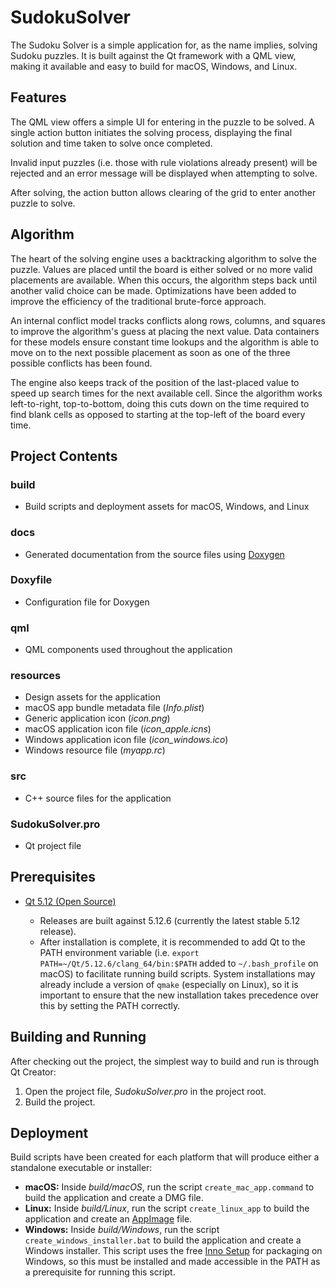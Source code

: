 # SudokuSolver

The Sudoku Solver is a simple application for, as the name implies, solving Sudoku puzzles. It is built against the Qt framework with a QML view, making it available and easy to build for macOS, Windows, and Linux.

## Features

The QML view offers a simple UI for entering in the puzzle to be solved. A single action button initiates the solving process, displaying the final solution and time taken to solve once completed.

Invalid input puzzles (i.e. those with rule violations already present) will be rejected and an error message will be displayed when attempting to solve.

After solving, the action button allows clearing of the grid to enter another puzzle to solve.

## Algorithm

The heart of the solving engine uses a backtracking algorithm to solve the puzzle. Values are placed until the board is either solved or no more valid placements are available. When this occurs, the algorithm steps back until another valid choice can be made. Optimizations have been added to improve the efficiency of the traditional brute-force approach.

An internal conflict model tracks conflicts along rows, columns, and squares to improve the algorithm's guess at placing the next value. Data containers for these models ensure constant time lookups and the algorithm is able to move on to the next possible placement as soon as one of the three possible conflicts has been found.

The engine also keeps track of the position of the last-placed value to speed up search times for the next available cell. Since the algorithm works left-to-right, top-to-bottom, doing this cuts down on the time required to find blank cells as opposed to starting at the top-left of the board every time.

## Project Contents

### build

- Build scripts and deployment assets for macOS, Windows, and Linux

### docs

- Generated documentation from the source files using [Doxygen](http://www.doxygen.nl)

### Doxyfile

- Configuration file for Doxygen

### qml

- QML components used throughout the application

### resources

- Design assets for the application
- macOS app bundle metadata file (_Info.plist_)
- Generic application icon (_icon.png_)
- macOS application icon file (_icon\_apple.icns_)
- Windows application icon file (_icon\_windows.ico_)
- Windows resource file (_myapp.rc_)

### src

- C++ source files for the application

### SudokuSolver.pro

- Qt project file

## Prerequisites

-   [Qt 5.12 (Open Source)](https://www.qt.io/download)

	-  Releases are built against 5.12.6 (currently the latest stable 5.12 release).
	-	After installation is complete, it is recommended to add Qt to the PATH environment variable (i.e. `export PATH=~/Qt/5.12.6/clang_64/bin:$PATH` added to `~/.bash_profile` on macOS) to facilitate running build scripts. System installations may already include a version of `qmake` (especially on Linux), so it is important to ensure that the new installation takes precedence over this by setting the PATH correctly.

## Building and Running

After checking out the project, the simplest way to build and run is through Qt Creator:

1. Open the project file, _SudokuSolver.pro_ in the project root.
2. Build the project.

## Deployment

Build scripts have been created for each platform that will produce either a standalone executable or installer:

-   **macOS:** Inside _build/macOS_, run the script `create_mac_app.command` to build the application and create a DMG file.
-   **Linux:** Inside _build/Linux_, run the script `create_linux_app` to build the application and create an [AppImage](https://appimage.org) file.
-   **Windows:** Inside _build/Windows_, run the script `create_windows_installer.bat` to build the application and create a Windows installer. This script uses the free [Inno Setup](http://www.jrsoftware.org/isinfo.php) for packaging on Windows, so this must be installed and made accessible in the PATH as a prerequisite for running this script.

